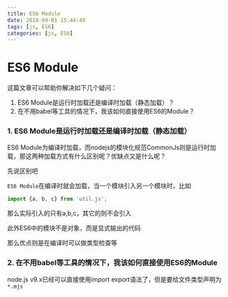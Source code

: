 ```yaml
---
title: ES6 Module
date: 2018-09-01 15:44:49
tags: [js, ES6]
categories: [js, ES6]
---
```


# ES6 Module

这篇文章可以帮助你解决如下几个疑问：

1. ES6 Module是运行时加载还是编译时加载（静态加载）？
2. 在不用babel等工具的情况下，我该如何直接使用ES6的Module？





### 1. ES6 Module是运行时加载还是编译时加载（静态加载）

ES6 Module为编译时加载，而nodejs的模块化规范CommonJs则是运行时加载，那这两种加载方式有什么区别呢？优缺点又是什么呢？

先说区别吧

`ES6 Module`在编译时就会加载，当一个模块引入另一个模块时，比如

``` javascript
import {a, b, c} from 'util.js';
```

那么实际引入的只有a,b,c，其它的则不会引入



此外ES6中的模块不是对象，而是显式输出的代码

那么优点则是在编译时可以做类型检查等



### 2. 在不用babel等工具的情况下，我该如何直接使用ES6的Module

node.js v9.x已经可以直接使用import export语法了，但是要给文件类型声明为`*.mjs`

